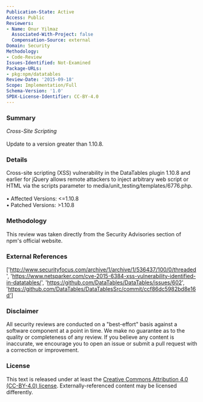 ```yaml
---
Publication-State: Active
Access: Public
Reviewers:
- Name: Onur Yilmaz
  Associated-With-Project: false
  Compensation-Source: external
Domain: Security
Methodology:
- Code-Review
Issues-Identified: Not-Examined
Package-URLs:
- pkg:npm/datatables
Review-Date: '2015-09-18'
Scope: Implementation/Full
Schema-Version: '1.0'
SPDX-License-Identifier: CC-BY-4.0
---
```

### Summary
*Cross-Site Scripting*<br><br>Update to a version greater than 1.10.8.
### Details
Cross-site scripting (XSS) vulnerability in the DataTables plugin 1.10.8 and earlier for jQuery allows remote attackers to inject arbitrary web script or HTML via the scripts parameter to media/unit_testing/templates/6776.php.
<br><br>• Affected Versions: <=1.10.8
<br>• Patched Versions: >1.10.8
### Methodology
This review was taken directly from the Security Advisories section of npm's official website.
### External References
['http://www.securityfocus.com/archive/1/archive/1/536437/100/0/threaded', 'https://www.netsparker.com/cve-2015-6384-xss-vulnerability-identified-in-datatables/', 'https://github.com/DataTables/DataTables/issues/602', 'https://github.com/DataTables/DataTablesSrc/commit/ccf86dc5982bd8e16d']
### Disclaimer
All security reviews are conducted on a "best-effort" basis against a software component at a point in time. We make no guarantee as to the quality or completeness of any review. If you believe any content is inaccurate, we encourage you to open an issue or submit a pull request with a correction or improvement.
### License
This text is released under at least the [Creative Commons Attribution 4.0 (CC-BY-4.0) license](https://creativecommons.org/licenses/by/4.0/legalcode.txt). Externally-referenced content may be licensed differently.
